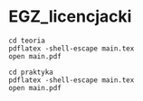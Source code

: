 # EGZ_licencjacki

```
cd teoria
pdflatex -shell-escape main.tex
open main.pdf
```

```
cd praktyka
pdflatex -shell-escape main.tex
open main.pdf
```

